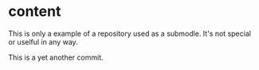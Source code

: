 # content

This is only a example of a repository used as a submodle. It's not special or uselful in any way.

This is a yet another commit.
